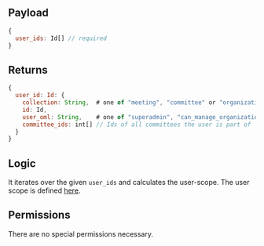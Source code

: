 ## Payload

```js
{
  user_ids: Id[] // required
}
```

## Returns

```js
{
  user_id: Id: {
    collection: String,  # one of "meeting", "committee" or "organization"
    id: Id,
    user_oml: String,    # one of "superadmin", "can_manage_organization", "can_manage_users", ""
    committee_ids: int[] // Ids of all committees the user is part of
  }
}
```

## Logic

It iterates over the given `user_ids` and calculates the user-scope. The user scope is defined [here](https://github.com/OpenSlides/OpenSlides/wiki/Users#user-scopes).

## Permissions

There are no special permissions necessary.